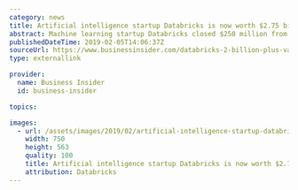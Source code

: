 ```yaml
---
category: news
title: Artificial intelligence startup Databricks is now worth $2.75 billion after raising $250 million from Andreessen Horowitz and Microsoft
abstract: Machine learning startup Databricks closed $250 million from Andreessen Horowitz, Microsoft and more. CEO Ali Ghodsi explains how it grew so fast.
publishedDateTime: 2019-02-05T14:06:37Z
sourceUrl: https://www.businessinsider.com/databricks-2-billion-plus-valuation-funding-andreessen-horowitz-2019-2
type: externallink

provider:
  name: Business Insider
  id: business-insider

topics:

images:
  - url: /assets/images/2019/02/artificial-intelligence-startup-databricks-is-now-worth-2-75-billion-after-raising-250-million-from-andreessen-horowitz-and-microsoft-1.jpg
    width: 750
    height: 563
    quality: 100
    title: Artificial intelligence startup Databricks is now worth $2.75 billion after raising $250 million from Andreessen Horowitz and Microsoft
    attribution: Databricks
---
```

